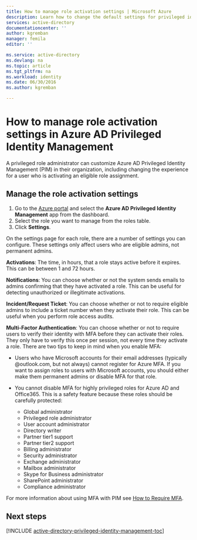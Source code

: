```yaml
---
title: How to manage role activation settings | Microsoft Azure
description: Learn how to change the default settings for privileged identities with the Azure Active Directory Privileged Identity Management extension.
services: active-directory
documentationcenter: ''
author: kgremban
manager: femila
editor: ''

ms.service: active-directory
ms.devlang: na
ms.topic: article
ms.tgt_pltfrm: na
ms.workload: identity
ms.date: 06/30/2016
ms.author: kgremban

---
```

# How to manage role activation settings in Azure AD Privileged Identity Management
A privileged role administrator can customize Azure AD Privileged Identity Management (PIM) in their organization, including changing the experience for a user who is activating an eligible role assignment.

## Manage the role activation settings
1. Go to the [Azure portal](https://portal.azure.com) and select the **Azure AD Privileged Identity Management** app from the dashboard.
2. Select the role you want to manage from the roles table.
3. Click **Settings**.

On the settings page for each role, there are a number of settings you can configure. These settings only affect users who are eligible admins, not permanent admins.

**Activations**: The time, in hours, that a role stays active before it expires. This can be between 1 and 72 hours.

**Notifications**: You can choose whether or not the system sends emails to admins confirming that they have activated a role. This can be useful for detecting unauthorized or illegitimate activations.

**Incident/Request Ticket**: You can choose whether or not to require eligible admins to include a ticket number when they activate their role. This can be useful when you perform role access audits.

**Multi-Factor Authentication**: You can choose whether or not to require users to verify their identity with MFA before they can activate their roles. They only have to verify this once per session, not every time they activate a role. There are two tips to keep in mind when you enable MFA:

* Users who have Microsoft accounts for their email addresses (typically @outlook.com, but not always) cannot register for Azure MFA. If you want to assign roles to users with Microsoft accounts, you should either make them permanent admins or disable MFA for that role.
* You cannot disable MFA for highly privileged roles for Azure AD and Office365. This is a safety feature because these roles should be carefully protected:  
  
  * Global administrator
  * Privileged role administrator   
  * User account administrator  
  * Directory writer  
  * Partner tier1 support  
  * Partner tier2 support  
  * Billing administrator  
  * Security administrator  
  * Exchange administrator  
  * Mailbox administrator  
  * Skype for Business administrator  
  * SharePoint administrator  
  * Compliance administrator  

For more information about using MFA with PIM see [How to Require MFA](active-directory-privileged-identity-management-how-to-require-mfa.md).

<!--PLACEHOLDER: Need an explanation of what the temporary Global Administrator setting is for.-->

<!--Every topic should have next steps and links to the next logical set of content to keep the customer engaged-->
## Next steps
[!INCLUDE [active-directory-privileged-identity-management-toc](../../includes/active-directory-privileged-identity-management-toc.md)]

